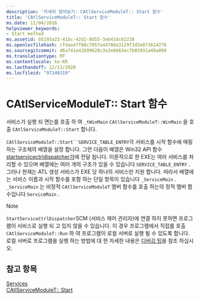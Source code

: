 ```yaml
---
description: '자세히 알아보기: CAtlServiceModuleT:: Start 함수'
title: 'CAtlServiceModuleT:: Start 함수'
ms.date: 11/04/2016
helpviewer_keywords:
- Start method
ms.assetid: b5193a23-41bc-42d2-8d55-3eb43dc62238
ms.openlocfilehash: cfdae47f88c7957a4470da3129f3d3e071614276
ms.sourcegitcommit: d6af41e42699628c3e2e6063ec7b03931a49a098
ms.translationtype: MT
ms.contentlocale: ko-KR
ms.lasthandoff: 12/11/2020
ms.locfileid: "97148319"
---
```

# <a name="catlservicemoduletstart-function"></a>CAtlServiceModuleT:: Start 함수

서비스가 실행 되 면는를 호출 하 여 `_tWinMain` `CAtlServiceModuleT::WinMain` 을 호출 `CAtlServiceModuleT::Start` 합니다.

`CAtlServiceModuleT::Start``SERVICE_TABLE_ENTRY`각 서비스를 시작 함수에 매핑하는 구조체의 배열을 설정 합니다. 그런 다음이 배열은 Win32 API 함수 [startservicectrldispatcher가](/windows/win32/api/winsvc/nf-winsvc-startservicectrldispatcherw)에 전달 됩니다. 이론적으로 한 EXE는 여러 서비스를 처리할 수 있으며 배열에는 여러 개의 구조가 있을 수 있습니다 `SERVICE_TABLE_ENTRY` . 그러나 현재는 ATL 생성 서비스가 EXE 당 하나의 서비스만 지원 합니다. 따라서 배열에는 서비스 이름과 시작 함수를 포함 하는 단일 항목이 있습니다 `_ServiceMain` . `_ServiceMain` 는 비정적 `CAtlServiceModuleT` 멤버 함수를 호출 하는의 정적 멤버 함수입니다 `ServiceMain` .

> [!NOTE]
> `StartServiceCtrlDispatcher`SCM (서비스 제어 관리자)에 연결 하지 못하면 프로그램이 서비스로 실행 되 고 있지 않을 수 있습니다. 이 경우 프로그램에서 직접를 호출 `CAtlServiceModuleT::Run` 하 여 프로그램이 로컬 서버로 실행 될 수 있도록 합니다. 로컬 서버로 프로그램을 실행 하는 방법에 대 한 자세한 내용은 [디버깅 팁](../atl/debugging-tips.md)을 참조 하십시오.

## <a name="see-also"></a>참고 항목

[Services](../atl/atl-services.md)<br/>
[CAtlServiceModuleT:: Start](../atl/reference/catlservicemodulet-class.md#start)
